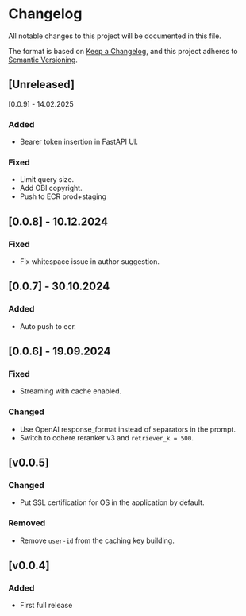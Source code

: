 # Changelog

All notable changes to this project will be documented in this file.

The format is based on [Keep a Changelog](https://keepachangelog.com/en/1.0.0/),
and this project adheres to [Semantic Versioning](https://semver.org/spec/v2.0.0.html).

## [Unreleased]

[0.0.9] - 14.02.2025

### Added
- Bearer token insertion in FastAPI UI.

### Fixed
- Limit query size.
- Add OBI copyright.
- Push to ECR prod+staging

## [0.0.8] - 10.12.2024

### Fixed
- Fix whitespace issue in author suggestion.

## [0.0.7] - 30.10.2024

### Added
- Auto push to ecr.

## [0.0.6] - 19.09.2024

### Fixed
- Streaming with cache enabled.

### Changed
- Use OpenAI response_format instead of separators in the prompt.
- Switch to cohere reranker v3 and `retriever_k = 500`.

## [v0.0.5]

### Changed
- Put SSL certification for OS in the application by default.

### Removed
- Remove `user-id` from the caching key building.

## [v0.0.4]

### Added
- First full release
